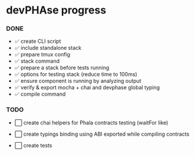 # devPHAse progress

### DONE

- ✅ create CLI script
- ✅ include standalone stack
- ✅ prepare tmux config
- ✅ stack command
- ✅ prepare a stack before tests running
- ✅ options for testing stack (reduce time to 100ms)
- ✅ ensure component is running by analyzing output
- ✅ verify & export mocha + chai and devphase global typing
- ✅ compile command

### TODO

- ⬜ create chai helpers for Phala contracts testing (waitFor like)
- ⬜ create typings binding using ABI exported while compiling contracts

- ⬜ create tests



